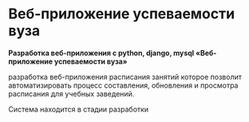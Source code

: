 # Веб-приложение успеваемости вуза

**Разработка веб-приложения с python, django, mysql «Веб-приложение успеваемости вуза»**

разработка веб-приложения расписания занятий которое позволит автоматизировать процесс составления, обновления и просмотра расписания для учебных заведений.

Система находится в стадии разработки
